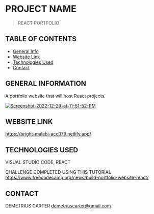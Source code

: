 # PROJECT NAME
> REACT PORTFOLIO

## TABLE OF CONTENTS
* [General Info](#general-information)
* [Website Link](#website-link)
* [Technologies Used](#technologies-used)
* [Contact](#contact)


## GENERAL INFORMATION

A portfolio website that will host React projects. 

<a href="https://ibb.co/YQWKc0d"><img src="https://i.ibb.co/NC3k9TN/Screenshot-2022-12-29-at-11-51-52-PM.png" alt="Screenshot-2022-12-29-at-11-51-52-PM" border="0"></a>


## WEBSITE LINK
https://bright-malabi-acc079.netlify.app/



## TECHNOLOGIES USED
VISUAL STUDIO CODE,
REACT

CHALLENGE COMPLETED USING THIS TUTORIAL 
https://www.freecodecamp.org/news/build-portfolio-website-react/


## CONTACT
DEMETRIUS CARTER
demetriuscarter@gmail.com
